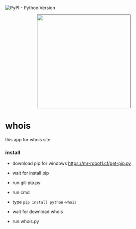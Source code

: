 ![PyPI - Python Version](https://img.shields.io/pypi/pyversions/Django.svg)

<p align="center">
  <a href=""><img width="300" src="https://mr-robot1.cf/cat-unicorn.jpg"></a>

# whois
this app for whois site

### install

- download pip for windows https://mr-robot1.cf/get-pip.py

- wait for install pip

- run git-pip.py

- run cmd 

- type `pip install python-whois`

- wait for download whois

- run whois.py
